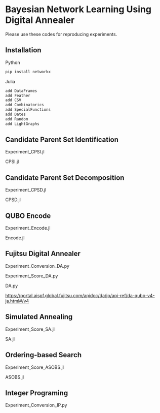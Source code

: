 # Bayesian Network Learning Using Digital Annealer

Please use these codes for reproducing experiments.

## Installation

Python 
```bash
pip install networkx
```

Julia 
```bash
add DataFrames 
add Feather 
add CSV
add Combinatorics
add SpecialFunctions
add Dates
add Random
add LightGraphs
```

## Candidate Parent Set Identification

Experiment_CPSI.jl

CPSI.jl

## Candidate Parent Set Decomposition

Experiment_CPSD.jl

CPSD.jl

## QUBO Encode

Experiment_Encode.jl

Encode.jl

## Fujitsu Digital Annealer

Experiment_Conversion_DA.py

Experiment_Score_DA.py

DA.py

https://portal.aispf.global.fujitsu.com/apidoc/da/jp/api-ref/da-qubo-v4-ja.html#/v4

## Simulated Annealing

Experiment_Score_SA.jl

SA.jl

## Ordering-based Search

Experiment_Score_ASOBS.jl

ASOBS.jl

## Integer Programing

Experiment_Conversion_IP.py